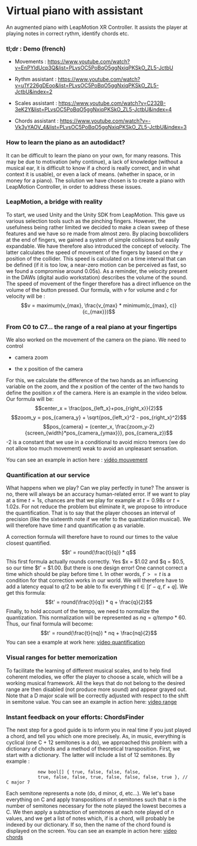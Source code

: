 # Virtual piano with assistant
An augmented piano with LeapMotion XR Controller. It assists the player at playing notes in correct rythm, identify chords etc.

### tl;dr : Demo (french)

- Movements :
https://www.youtube.com/watch?v=EnPYldUcp3Q&list=PLvsOC5PoBqO5ggNxiqPKSkO_ZL5-JctbU

- Rythm assistant :
https://www.youtube.com/watch?v=u1Y226gDEoo&list=PLvsOC5PoBqO5ggNxiqPKSkO_ZL5-JctbU&index=2

- Scales assistant :
https://www.youtube.com/watch?v=C232B-3eK2Y&list=PLvsOC5PoBqO5ggNxiqPKSkO_ZL5-JctbU&index=4

- Chords assistant :
https://www.youtube.com/watch?v=-Vk3yYAOV_4&list=PLvsOC5PoBqO5ggNxiqPKSkO_ZL5-JctbU&index=3

### How to learn the piano as an autodidact?

It can be difficult to learn the piano on your own, for many reasons. This may be due to motivation (why continue), a lack of knowledge (without a musical ear, it is difficult to know if a chord is really correct, and in what context it is usable), or even a lack of means. (whether in space, or in money for a piano). The solution we have chosen is to create a piano with LeapMotion Controller, in order to address these issues.

### LeapMotion, a bridge with reality

To start, we used Unity and the Unity SDK from
LeapMotion. This gave us various selection tools such as the
pinching fingers. However, the usefulness being rather limited we
decided to make a clean sweep of these features and we have
so re made from almost zero. By placing boxcolliders at the end of
fingers, we gained a system of simple collisions but
easily expandable. We have therefore also introduced the concept of
velocity. The latter calculates the speed of movement of the fingers by
based on the $y$ position of the collider. This speed is calculated on a
time interval that can be defined (if it is too low, a
near-zero motion can be perceived as fast, so we found
a compromise around 0.05s). As a reminder, the velocity present in the DAWs
(digital audio workstation) describes the volume of the sound. The speed of
movement of the finger therefore has a direct influence on the volume of the
button pressed. Our formula, with $v$ for volume and $c$ for velocity
will be :
$$v = maximum(v_{max}, \frac{v_{max} * minimum(c_{max}, c)}{c_{max}})$$

### From C0 to C7... the range of a real piano at your fingertips

We also worked on the movement of the camera on the
piano. We need to control

- camera zoom

- the x position of the camera

For this, we calculate the difference of the two hands as an influencing variable
on the zoom, and the $x$ position of the center of the two hands to define the
position $x$ of the camera. Here is an example in the video below. Our formula will be:
$$center_x = \frac{pos_{left_x}+pos_{right_x}}{2}$$
$$zoom_y = pos_{camera_y} + \sqrt{pos_{left_x}^2 - pos_{right_x}^2}$$
$$pos_{camera} = (center_x, \frac{zoom_y-2}{screen_{width}*pos_{camera_{ymax}}}, pos_{camera_z})$$
-2 is a constant that we use in a conditional to avoid
micro tremors (we do not allow too much movement)
weak to avoid an unpleasant sensation.

You can see an example in action here : [vidéo
mouvement](https://www.youtube.com/watch?v=EnPYldUcp3Q&list=PLvsOC5PoBqO5ggNxiqPKSkO_ZL5-JctbU)

### Quantification at our service

What happens when we play? Can we play perfectly in tune?
The answer is no, there will always be an accuracy human-related error. If we want to play at a time $t = 1s$, chances are that
we play for example at $t = 0.98s$ or $t = 1.02s$. For not
reduce the problem but eliminate it, we propose to introduce the
quantification. That is to say that the player chooses an interval of
precision (like the sixteenth note if we refer to the quantization
musical). We will therefore have time $t$ and quantification $q$ as
variable.

A correction formula will therefore have to round our times to the value
closest quantified. $$t' = round(\frac{t}{q}) * q$$ This
first formula actually rounds correctly. Yes
$x = $1.02 and $q = $0.5, so our time $t' = $1.00. But there is one
design error! One cannot correct a time which should be
play before time t. In other words, $t' >= t$ is a condition for
that correction works in our world. We will therefore have to
add a latency equal to $q/2$ to be able to fix everything
$t \in [t'-q, t'+q]$. We get this formula:
$$t' = round(\frac{t}{q}) * q + \frac{q}{2}$$ Finally, to hold
account of the tempo, we need to normalize the quantization. This
normalization will be represented as $nq = q / tempo * 60$.
Thus, our final formula will become:
$$t' = round(\frac{t}{nq}) * nq + \frac{nq}{2}$$ You can see a
example at work here: [video
quantification](https://www.youtube.com/watch?v=u1Y226gDEoo&list=PLvsOC5PoBqO5ggNxiqPKSkO_ZL5-JctbU&index=2)

### Visual ranges for better memorization

To facilitate the learning of different musical scales, and to
help find coherent melodies, we offer the player to
choose a scale, which will be a working musical framework. All the
keys that do not belong to the desired range are then disabled (not
produce more sound) and appear grayed out. Note that a
D major scale will be correctly adjusted with respect to the shift in
semitone value. You can see an example in action here: [video
range](https://www.youtube.com/watch?v=C232B-3eK2Y&list=PLvsOC5PoBqO5ggNxiqPKSkO_ZL5-JctbU&index=4)

### Instant feedback on your efforts: ChordsFinder

The next step for a good guide is to inform you in real time if
you just played a chord, and tell you which one more
precisely. As, in music, everything is cyclical (one C + 12 semitones
is a do), we approached this problem with a dictionary of chords
and a method of theoretical transposition. First, we start with
a dictionary. The latter will include a list of 12 semitones. By
example :

                new bool[] { true, false, false, false, 
                true, false, false, true, false, false, false, true }, // C major 7

Each semitone represents a note (do, d minor, d, etc\...). We
let's base everything on C and apply transpositions of $n$ semitones
such that $n$ is the number of semitones necessary for the note played
the lowest becomes a C. We then apply a subtraction of
semitones at each note played of $n$ values, and we get a list
of notes which, if is a chord, will probably be indexed by our
dictionary. If so, then the name of the chord found is
displayed on the screen. You can see an example in action here: [video
chords](https://www.youtube.com/watch?v=-Vk3yYAOV_4&list=PLvsOC5PoBqO5ggNxiqPKSkO_ZL5-JctbU&index=3)
